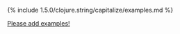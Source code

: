 {% include 1.5.0/clojure.string/capitalize/examples.md %}

[Please add examples!](https://github.com/arrdem/grimoire/edit/master/_includes/1.6.0/clojure.string/capitalize/examples.md)
